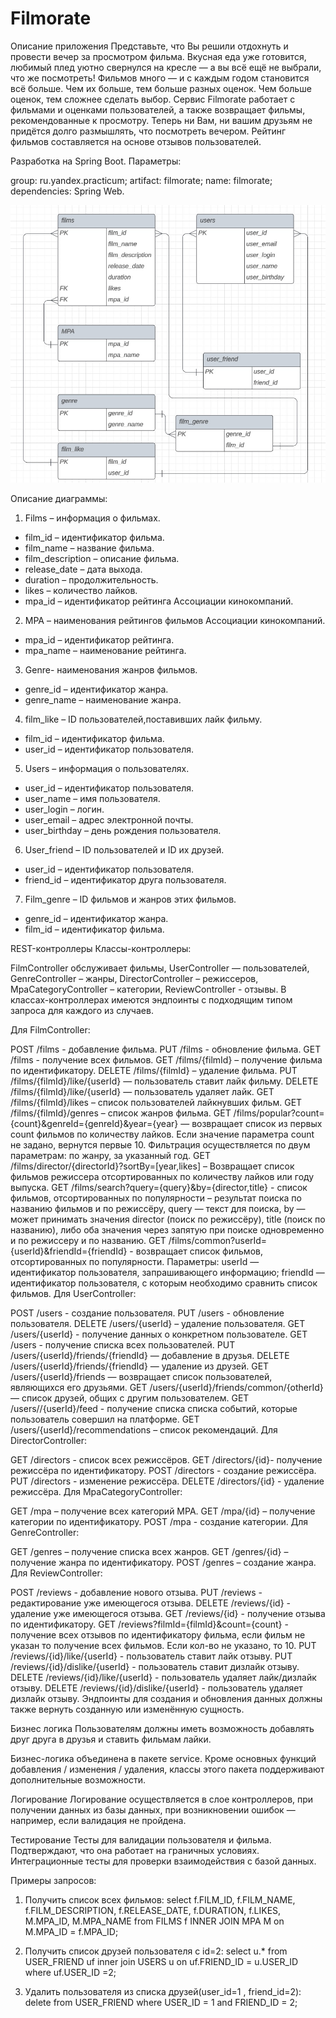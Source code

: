 # Filmorate
Описание приложения
Представьте, что Вы решили отдохнуть и провести вечер за просмотром фильма. Вкусная еда уже готовится, любимый плед уютно свернулся на кресле — а вы всё ещё не выбрали, что же посмотреть! Фильмов много — и с каждым годом становится всё больше. Чем их больше, тем больше разных оценок. Чем больше оценок, тем сложнее сделать выбор. Сервис Filmorate работает с фильмами и оценками пользователей, а также возвращает фильмы, рекомендованные к просмотру. Теперь ни Вам, ни вашим друзьям не придётся долго размышлять, что посмотреть вечером. Рейтинг фильмов составляется на основе отзывов пользователей.

Разработка на Spring Boot.
Параметры:

group: ru.yandex.practicum;
artifact: filmorate;
name: filmorate;
dependencies: Spring Web.

![diagram](https://github.com/Julia3202/java-filmorate/blob/main/BD%20filmorate.jpg)

Описание диаграммы:
1. Films – информация о фильмах.
* film_id – идентификатор фильма.
* film_name – название фильма.
* film_description – описание фильма.
* release_date – дата выхода.
* duration – продолжительность.
* likes – количество лайков.
* mpa_id – идентификатор рейтинга Ассоциации кинокомпаний.
2. MPA – наименования рейтингов фильмов Ассоциации кинокомпаний.
* mpa_id – идентификатор рейтинга.
* mpa_name – наименование рейтинга.
3. Genre- наименования жанров фильмов.
* genre_id – идентификатор жанра.
* genre_name – наименование жанра.
4. film_like – ID пользователей,поставивших лайк фильму.
* film_id – идентификатор фильма.
* user_id – идентификатор пользователя.
5. Users – информация о пользователях.
* user_id – идентификатор пользователя.
* user_name – имя пользователя.
* user_login – логин.
* user_email – адрес электронной почты.
* user_birthday – день рождения пользователя.
6. User_friend – ID пользователей и ID их друзей.
* user_id – идентификатор пользователя.
* friend_id – идентификатор друга пользователя.
7. Film_genre – ID фильмов и жанров этих фильмов.
* genre_id – идентификатор жанра.
* film_id – идентификатор фильма.

REST-контроллеры
Классы-контроллеры:

FilmController обслуживает фильмы,
UserController — пользователей,
GenreController – жанры,
DirectorController – режиссеров,
MpaCategoryController – категории,
ReviewController - отзывы.
В классах-контроллерах имеются эндпоинты с подходящим типом запроса для каждого из случаев.

Для FilmController:

POST /films - добавление фильма.
PUT /films - обновление фильма.
GET /films - получение всех фильмов.
GET /films/{filmId} – получение фильма по идентификатору.
DELETE /films/{filmId} – удаление фильма.
PUT /films/{filmId}/like/{userId} — пользователь ставит лайк фильму.
DELETE /films/{filmId}/like/{userId} — пользователь удаляет лайк.
GET /films/{filmId}/likes – список пользователей лайкнувших фильм.
GET /films/{filmId}/genres – список жанров фильма.
GET /films/popular?count={count}&genreId={genreId}&year={year} — возвращает список из первых count фильмов по количеству лайков. Если значение параметра count не задано, вернутся первые 10. Фильтрация осуществляется по двум параметрам: по жанру, за указанный год.
GET /films/director/{directorId}?sortBy=[year,likes] – Возвращает список фильмов режиссера отсортированных по количеству лайков или году выпуска.
GET /films/search?query={query}&by={director,title} - список фильмов, отсортированных по популярности – результат поиска по названию фильмов и по режиссёру, query — текст для поиска, by — может принимать значения director (поиск по режиссёру), title (поиск по названию), либо оба значения через запятую при поиске одновременно и по режиссеру и по названию.
GET /films/common?userId={userId}&friendId={friendId} - возвращает список фильмов, отсортированных по популярности. Параметры: userId — идентификатор пользователя, запрашивающего информацию; friendId — идентификатор пользователя, с которым необходимо сравнить список фильмов.
Для UserController:

POST /users - создание пользователя.
PUT /users - обновление пользователя.
DELETE /users/{userId} – удаление пользователя.
GET /users/{userId} - получение данных о конкретном пользователе.
GET /users - получение списка всех пользователей.
PUT /users/{userId}/friends/{friendId} — добавление в друзья.
DELETE /users/{userId}/friends/{friendId} — удаление из друзей.
GET /users/{userId}/friends — возвращает список пользователей, являющихся его друзьями.
GET /users/{userId}/friends/common/{otherId} — список друзей, общих с другим пользователем.
GET /users//{userId}/feed - получение списка списка событий, которые пользователь совершил на платформе.
GET /users/{userId}/recommendations – список рекомендаций.
Для DirectorController:

GET /directors - список всех режиссёров.
GET /directors/{id}- получение режиссёра по идентификатору.
POST /directors - создание режиссёра.
PUT /directors - изменение режиссёра.
DELETE /directors/{id} - удаление режиссёра.
Для MpaCategoryController:

GET /mpa – получение всех категорий MPA.
GET /mpa/{id} – получение категории по идентификатору.
POST /mpa - создание категории.
Для GenreController:

GET /genres – получение списка всех жанров.
GET /genres/{id} – получение жанра по идентификатору.
POST /genres – создание жанра.
Для ReviewController:

POST /reviews - добавление нового отзыва.
PUT /reviews - редактирование уже имеющегося отзыва.
DELETE /reviews/{id} - удаление уже имеющегося отзыва.
GET /reviews/{id} - получение отзыва по идентификатору.
GET /reviews?filmId={filmId}&count={count} - получение всех отзывов по идентификатору фильма, если фильм не указан то получение всех фильмов. Если кол-во не указано, то 10.
PUT /reviews/{id}/like/{userId} - пользователь ставит лайк отзыву.
PUT /reviews/{id}/dislike/{userId} - пользователь ставит дизлайк отзыву.
DELETE /reviews/{id}/like/{userId} - пользователь удаляет лайк/дизлайк отзыву.
DELETE /reviews/{id}/dislike/{userId} - пользователь удаляет дизлайк отзыву.
Эндпоинты для создания и обновления данных должны также вернуть созданную или изменённую сущность.

Бизнес логика
Пользователям должны иметь возможность добавлять друг друга в друзья и ставить фильмам лайки.

Бизнес-логика объединена в пакете service. Кроме основных функций добавления / изменения / удаления, классы этого пакета поддерживают дополнительные возможности.

Логирование
Логирование осуществляется в слое контроллеров, при получении данных из базы данных, при возникновении ошибок — например, если валидация не пройдена.

Тестирование
Тесты для валидации пользователя и фильма. Подтверждают, что она работает на граничных условиях. Интеграционные тесты для проверки взаимодействия с базой данных.

Примеры запросов:

1. Получить список всех фильмов:
select f.FILM_ID, 
f.FILM_NAME, 
f.FILM_DESCRIPTION, 
f.RELEASE_DATE, 
f.DURATION, 
f.LIKES,
M.MPA_ID, 
M.MPA_NAME 
from FILMS f 
INNER JOIN MPA M on M.MPA_ID = f.MPA_ID;

2. Получить список друзей пользователя с id=2:
select u.* 
from USER_FRIEND uf 
inner join USERS u on uf.FRIEND_ID = u.USER_ID 
where uf.USER_ID =2; 

3. Удалить пользователя из списка друзей(user_id=1 , friend_id=2):
delete 
from USER_FRIEND 
where USER_ID = 1 and FRIEND_ID = 2;







